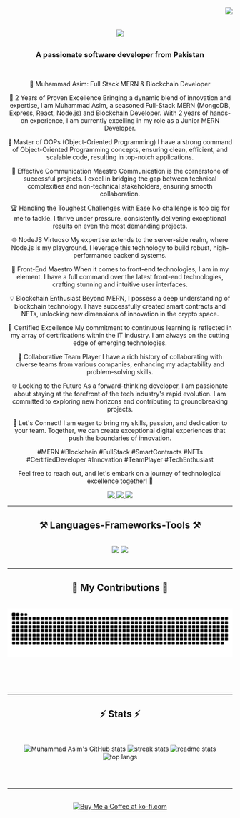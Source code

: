 <img align="right" src="https://visitor-badge.laobi.icu/badge?page_id=salesp07.salesp07" />

<h1 align="center">
    <img src="https://readme-typing-svg.herokuapp.com/?font=Righteous&size=35&center=true&vCenter=true&width=500&height=70&duration=4000&lines=Hi+There!+👋;+I'm+Muhammad+Asim!;" />
</h1>

<h3 align="center">A passionate software developer from Pakistan</h3>

<br/>

<div align="center">
 
🚀 Muhammad Asim: Full Stack MERN & Blockchain Developer

🔹 2 Years of Proven Excellence
Bringing a dynamic blend of innovation and expertise, I am Muhammad Asim, a seasoned Full-Stack MERN (MongoDB, Express, React, Node.js) and Blockchain Developer. With 2 years of hands-on experience, I am currently excelling in my role as a Junior MERN Developer.

💼 Master of OOPs (Object-Oriented Programming)
I have a strong command of Object-Oriented Programming concepts, ensuring clean, efficient, and scalable code, resulting in top-notch applications.

💬 Effective Communication Maestro
Communication is the cornerstone of successful projects. I excel in bridging the gap between technical complexities and non-technical stakeholders, ensuring smooth collaboration.

🏆 Handling the Toughest Challenges with Ease
No challenge is too big for me to tackle. I thrive under pressure, consistently delivering exceptional results on even the most demanding projects.

🌐 NodeJS Virtuoso
My expertise extends to the server-side realm, where Node.js is my playground. I leverage this technology to build robust, high-performance backend systems.

🎨 Front-End Maestro
When it comes to front-end technologies, I am in my element. I have a full command over the latest front-end technologies, crafting stunning and intuitive user interfaces.

💡 Blockchain Enthusiast
Beyond MERN, I possess a deep understanding of blockchain technology. I have successfully created smart contracts and NFTs, unlocking new dimensions of innovation in the crypto space.

📜 Certified Excellence
My commitment to continuous learning is reflected in my array of certifications within the IT industry. I am always on the cutting edge of emerging technologies.

🤝 Collaborative Team Player
I have a rich history of collaborating with diverse teams from various companies, enhancing my adaptability and problem-solving skills.

🌐 Looking to the Future
As a forward-thinking developer, I am passionate about staying at the forefront of the tech industry's rapid evolution. I am committed to exploring new horizons and contributing to groundbreaking projects.

🚀 Let's Connect!
I am eager to bring my skills, passion, and dedication to your team. Together, we can create exceptional digital experiences that push the boundaries of innovation.

#MERN #Blockchain #FullStack #SmartContracts #NFTs #CertifiedDeveloper #Innovation #TeamPlayer #TechEnthusiast


Feel free to reach out, and let's embark on a journey of technological excellence together! 🚀

 </div>
 
<div align="center"> 
  <a href="muhammadasim.code@gmail.com">
    <img src="https://img.shields.io/badge/Gmail-333333?style=for-the-badge&logo=gmail&logoColor=red" />
  </a>
  <a href="https://www.linkedin.com/in/foxlancerr/" target="_blank">
    <img src="https://img.shields.io/badge/LinkedIn-0077B5?style=for-the-badge&logo=linkedin&logoColor=white" target="_blank" />
  </a>
  <a href="/" target="_blank">
     <img src="https://img.shields.io/badge/Portfolio-FF5722?style=for-the-badge&logo=todoist&logoColor=white" target="_blank" /> <!-- sqlite, safari, google-chrome are other good icon options -->
  </a>
</div>

 <hr/>
 
<h2 align="center">⚒️ Languages-Frameworks-Tools ⚒️</h2>
<br/>
<div align="center">
    <img src="https://skillicons.dev/icons?i=react,bootstrap,mui,html,css,vscode,github,figma,tailwind,git," />
    <img src="https://skillicons.dev/icons?i=nodejs,python,javascript,typescript,express,firebase,mongodb,nextjs,mysql,flask" /><br>
</div>

<br/>
<hr/>

<div align="center">
  <h2>🐍 My Contributions 🐍</h2>
  <br>
  <img alt="snake eating my contributions" src="https://raw.githubusercontent.com/salesp07/salesp07/output/github-contribution-grid-snake.svg" />
  
  <br/><br/><br/>
</div>

<hr/>

<h2 align="center">⚡ Stats ⚡</h2>
<br>
<div align=center>

![Muhammad Asim's GitHub stats](https://github-readme-stats.vercel.app/api?username=foxlancerr&show_icons=true&theme=radical)
<img width=390 src="https://github-readme-streak-stats-salesp07.vercel.app/?user=foxlancerr&count_private=true&theme=react&border_radius=10" alt="streak stats"/>
<img width=390 src="https://github-readme-stats-salesp07.vercel.app/api?username=foxlancerr&count_private=true&show_icons=true&theme=react&rank_icon=github&border_radius=10" alt="readme stats" />
<br/>
<img width=325 align="center" src="https://github-readme-stats-salesp07.vercel.app/api/top-langs/?username=foxlancerr&hide=HTML&langs_count=8&layout=compact&theme=react&border_radius=10&size_weight=0.5&count_weight=0.5&exclude_repo=github-readme-stats" alt="top langs" />

</div>

<br/><br/>

<hr/>

<br/>

<div align="center">
<a href='#' target='_blank'><img height='64' style='border:0px;height:64px;' src='https://storage.ko-fi.com/cdn/kofi1.png?v=3' border='0' alt='Buy Me a Coffee at ko-fi.com' /></a>
</div>

<br/>
